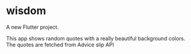 # wisdom

A new Flutter project.

This app shows random quotes with a really beautiful background colors. The quotes are fetched from Advice slip API
